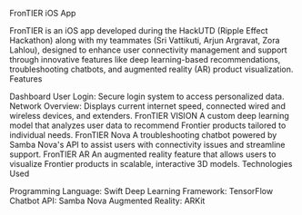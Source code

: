 FronTIER iOS App

FronTIER is an iOS app developed during the HackUTD (Ripple Effect Hackathon) along with my teammates (Sri Vattikuti, Arjun Argravat, Zora Lahlou), designed to enhance user connectivity management and support through innovative features like deep learning-based recommendations, troubleshooting chatbots, and augmented reality (AR) product visualization.
Features

Dashboard
User Login: Secure login system to access personalized data.
Network Overview: Displays current internet speed, connected wired and wireless devices, and extenders.
FronTIER VISION
A custom deep learning model that analyzes user data to recommend Frontier products tailored to individual needs.
FronTIER Nova
A troubleshooting chatbot powered by Samba Nova's API to assist users with connectivity issues and streamline support.
FronTIER AR
An augmented reality feature that allows users to visualize Frontier products in scalable, interactive 3D models.
Technologies Used

Programming Language: Swift
Deep Learning Framework: TensorFlow
Chatbot API: Samba Nova
Augmented Reality: ARKit
